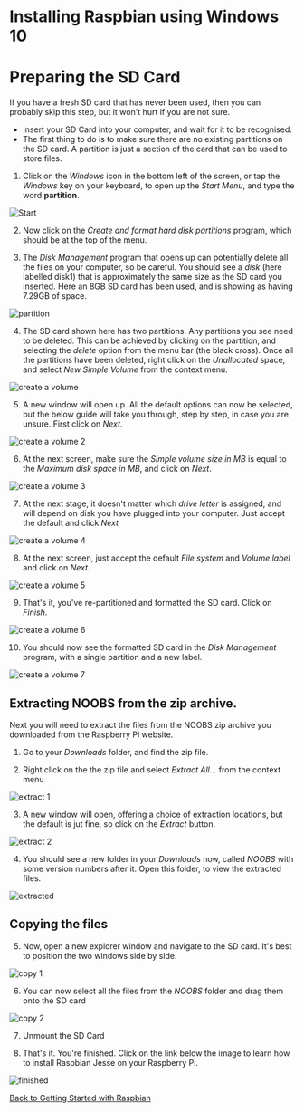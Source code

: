 # Installing Raspbian using Windows 10

# Preparing the SD Card

If you have a fresh SD card that has never been used, then you can probably skip this step, but it won't hurt if you are not sure.

- Insert your SD Card into your computer, and wait for it to be recognised.
- The first thing to do is to make sure there are no existing partitions on the SD card. A partition is just a section of the card that can be used to store files.

1. Click on the *Windows* icon in the bottom left of the screen, or tap the *Windows* key on your keyboard, to open up the *Start Menu*, and type the word **partition**.

![Start](windows/partition1.png)

2. Now click on the *Create and format hard disk partitions* program, which should be at the top of the menu.

3. The *Disk Management* program that opens up can potentially delete all the files on your computer, so be careful. You should see a *disk* (here labelled disk1) that is approximately the same size as the SD card you inserted. Here an 8GB SD card has been used, and is showing as having 7.29GB of space.

![partition](images/windows/deletePartition.png)

4. The SD card shown here has two partitions. Any partitions you see need to be deleted. This can be achieved by clicking on the partition, and selecting the *delete* option from the menu bar (the black cross). Once all the partitions have been deleted, right click on the *Unallocated* space, and select *New Simple Volume* from the context menu.

![create a volume](images/windows/createVolume.png)

5. A new window will open up. All the default options can now be selected, but the below guide will take you through, step by step, in case you are unsure. First click on *Next*.

![create a volume 2](images/windows/createVolume2.png)

6. At the next screen, make sure the *Simple volume size in MB* is equal to the *Maximum disk space in MB*, and click on *Next*.

![create a volume 3](images/windows/createVolume3.png)

7. At the next stage, it doesn't matter which *drive letter* is assigned, and will depend on disk you have plugged into your computer. Just accept the default and click *Next*

![create a volume 4](images/windows/createVolume4.png)

8. At the next screen, just accept the default *File system* and *Volume label* and click on *Next*.

![create a volume 5](images/windows/createVolume5.png)

9. That's it, you've re-partitioned and formatted the SD card. Click on *Finish*.

![create a volume 6](images/windows/createVolume6.png)

10. You should now see the formatted SD card in the *Disk Management* program, with a single partition and a new label.

![create a volume 7](images/windows/createVolume7.png)

## Extracting NOOBS from the zip archive.

Next you will need to extract the files from the NOOBS zip archive you downloaded from the Raspberry Pi website.

1. Go to your *Downloads* folder, and find the zip file.

2. Right click on the the zip file and select *Extract All...* from the context menu

![extract 1](images/windows/extract1.png)

3. A new window will open, offering a choice of extraction locations, but the default is jut fine, so click on the *Extract* button.

![extract 2](images/windows/extract2.png)

4. You should see a new folder in your *Downloads* now, called *NOOBS* with some version numbers after it. Open this folder, to view the extracted files.

![extracted](images/windows/extracted.png)

## Copying the files

5. Now, open a new explorer window and navigate to the SD card. It's best to position the two windows side by side.

![copy 1](images/windows/copy1.png)

6. You can now select all the files from the *NOOBS* folder and drag them onto the SD card

![copy 2](images/windows/copy2.png)

7. Unmount the SD Card

8. That's it. You're finished. Click on the link below the image to learn how to install Raspbian Jesse on your Raspberry Pi.

![finished](images/windows/finished.png)

[Back to Getting Started with Raspbian](worksheet.md)
